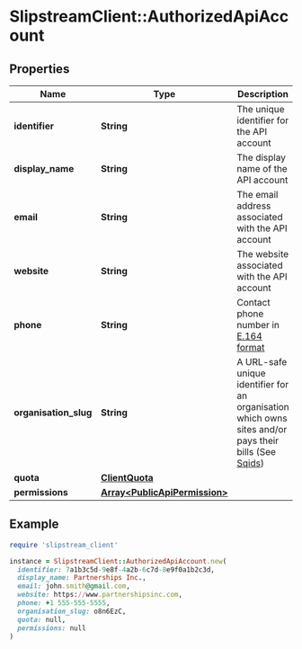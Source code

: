 # SlipstreamClient::AuthorizedApiAccount

## Properties

| Name | Type | Description | Notes |
| ---- | ---- | ----------- | ----- |
| **identifier** | **String** | The unique identifier for the API account | [optional] |
| **display_name** | **String** | The display name of the API account | [optional] |
| **email** | **String** | The email address associated with the API account | [optional] |
| **website** | **String** | The website associated with the API account | [optional] |
| **phone** | **String** | Contact phone number in [E.164 format](https://en.wikipedia.org/wiki/E.164) | [optional] |
| **organisation_slug** | **String** | A URL-safe unique identifier for an organisation which owns sites and/or pays their bills (See [Sqids](https://sqids.org)) | [optional] |
| **quota** | [**ClientQuota**](ClientQuota.md) |  | [optional] |
| **permissions** | [**Array&lt;PublicApiPermission&gt;**](PublicApiPermission.md) |  | [optional] |

## Example

```ruby
require 'slipstream_client'

instance = SlipstreamClient::AuthorizedApiAccount.new(
  identifier: 7a1b3c5d-9e8f-4a2b-6c7d-8e9f0a1b2c3d,
  display_name: Partnerships Inc.,
  email: john.smith@gmail.com,
  website: https://www.partnershipsinc.com,
  phone: +1 555-555-5555,
  organisation_slug: o8n6EzC,
  quota: null,
  permissions: null
)
```

